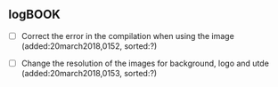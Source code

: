 logBOOK
---

* [ ] Correct the error in the compilation when using the image 
	(added:20march2018,0152, sorted:?)

* [ ] Change the resolution of the images for background, logo and utde
	(added:20march2018,0153, sorted:?)
